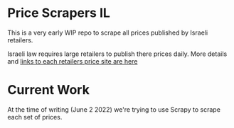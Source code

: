 # Price Scrapers IL
This is a very early WIP repo to scrape all prices published by Israeli
retailers. 

Israeli law requires large retailers to publish there prices daily. 
More details and [links to each retailers price site are here](https://www.gov.il/he/departments/legalInfo/cpfta_prices_regulations)

# Current Work
At the time of writing (June 2 2022) we're trying to use Scrapy to scrape each set
of prices.